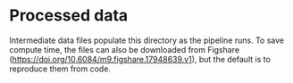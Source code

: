 # Processed data
Intermediate data files populate this directory as the pipeline runs. To save compute time, the files can also be downloaded from Figshare (https://doi.org/10.6084/m9.figshare.17948639.v1), but the default is to reproduce them from code. 
